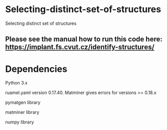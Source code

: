 # Selecting-distinct-set-of-structures
Selecting distinct set of structures
## Please see the manual how to run this code here: https://implant.fs.cvut.cz/identify-structures/
# Dependencies
Python 3.x

ruamel.yaml version 0.17.40. Matminer gives errors for versions >= 0.18.x 

pymatgen library

matminer library

numpy library
